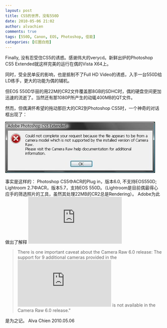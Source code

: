 ```yaml
---
layout: post
title: CS5的世界，没有550D
date: 2010-05-06 21:02
author: alvachien
comments: true
tags: [550D, Canon, EOS, Photoshop, 佳能]
categories: [红圈白炮]
---
```

Finally, 没有忍受住CS5的诱惑。感谢伟大的verycd。新鲜出炉的Photoshop CS5 Extended就这样完美的运行在偶的Vista X64上。

同时，受全民单反的影响，也是抵制不了Full HD Video的诱惑，入手一台550D给LD练手，更大的功能为偶的辅机。

但EOS 550D华丽的用22M的CR2文件覆盖那8GB的SDHC时，偶的硬盘空间更加迅速的流逝了。当然还有那1080P所产生的动辄400MB的QT文件。

然而，但偶满怀希望的拖动那巨大的CR2到Photoshop CS5时，一个神奇的对话框出现了：

![016](/assets/uploads/2010/10/016.jpg)


事实是这样的：
Photoshop CS5中ACR的Plug in，版本6.0, 不支持EOS550D;
Lightroom 2.7中ACR，版本5.7，支持EOS 550D。（Lightroom是目前偶最得心应手的筛选照片的工具，虽然其处理22MB的CR2总是Rendering）。
Adobe为此做出了解释 ![Link](http://blogs.adobe.com/lightroomjournal/2010/05/camera_raw_60_now_shipping_as.html)
> There is one important caveat about the Camera Raw 6.0 release: The support for 9 additional cameras provided in the ![Camer Raw 5.7 and Lightroom 2.7 updates](http://blogs.adobe.com/lightroomjournal/2010/04/lightroom_27_and_camera_raw_57.html) is not available in the Camera Raw 6.0 release." 

是为之记。
Alva Chien
2010.05.06
